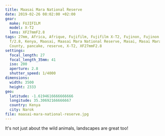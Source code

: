 ```yaml
---
title: Maasai Mara National Reserve
date: 2019-02-26 08:02:00 +02:00
gear:
  make: FUJIFILM
  model: X-T2
  lens: XF27mmF2.8
tags: 27mm, Africa, Afrique, Fujifilm, Fujifilm X-T2, Fujinon, Fujinon XF 27 mm
  f/2.8, Kenya, Maasai, Maasai Mara National Reserve, Masai, Masai Mara, Narok
  County, pancake, reserve, X-T2, XF27mmF2.8
settings:
  focal_length: 27
  focal_length_35mm: 41
  iso: 200
  aperture: 2.8
  shutter_speed: 1/4000
dimensions:
  width: 3500
  height: 2333
geo:
  latitude: -1.6194616666666666
  longitude: 35.30692166666667
  country: Kenya
  city: Narok
file: maasai-mara-national-reserve.jpg
---
```


It's not just about the wild animals, landscapes are great too!
